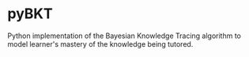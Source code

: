# pyBKT
Python implementation of the Bayesian Knowledge Tracing algorithm to model learner's mastery of the knowledge being tutored.

